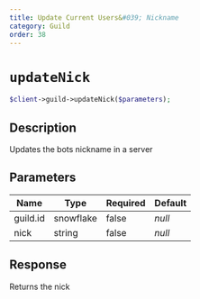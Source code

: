 ```yaml
---
title: Update Current Users&#039; Nickname
category: Guild
order: 38
---
```


# `updateNick`

```php
$client->guild->updateNick($parameters);
```

## Description

Updates the bots nickname in a server

## Parameters


Name | Type | Required | Default
--- | --- | --- | ---
guild.id | snowflake | false | *null*
nick | string | false | *null*

## Response

Returns the nick

